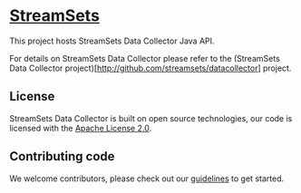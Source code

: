 <!---
  Licensed under the Apache License, Version 2.0 (the "License");
  you may not use this file except in compliance with the License.
  You may obtain a copy of the License at

    http://www.apache.org/licenses/LICENSE-2.0

  Unless required by applicable law or agreed to in writing, software
  distributed under the License is distributed on an "AS IS" BASIS,
  WITHOUT WARRANTIES OR CONDITIONS OF ANY KIND, either express or implied.
  See the License for the specific language governing permissions and
  limitations under the License. See accompanying LICENSE file.
--->

[StreamSets](http://streamsets.com)
=================

This project hosts StreamSets Data Collector Java API.

For details on StreamSets Data Collector please refer to the
(StreamSets Data Collector project)[http://github.com/streamsets/datacollector] project.

License
------
StreamSets Data Collector is built on open source technologies, our code is licensed with the
[Apache License 2.0](LICENSE.txt).

Contributing code
-----------
We welcome contributors, please check out our [guidelines](CONTRIBUTING.md) to get started.
